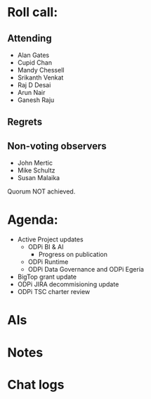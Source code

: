 # Roll call:

## Attending
* Alan Gates
* Cupid Chan
* Mandy Chessell
* Srikanth Venkat
* Raj D Desai
* Arun Nair
* Ganesh Raju

## Regrets

## Non-voting observers
* John Mertic
* Mike Schultz
* Susan Malaika

Quorum NOT achieved.

# Agenda:

* Active Project updates
  * ODPi BI & AI
    * Progress on publication
  * ODPi Runtime
  * ODPi Data Governance and ODPi Egeria
* BigTop grant update
* ODPi JIRA decommisioning update
* ODPi TSC charter review

# AIs

# Notes

# Chat logs
